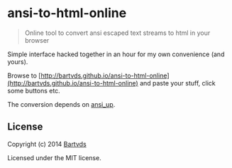 # ansi-to-html-online

> Online tool to convert ansi escaped text streams to html in your browser

Simple interface hacked together in an hour for my own convenience (and yours).

Browse to [http://bartvds.github.io/ansi-to-html-online](http://bartvds.github.io/ansi-to-html-online) and paste your stuff, click some buttons etc.

The conversion depends on [ansi_up](https://github.com/drudru/ansi_up).

## License

Copyright (c) 2014 [Bartvds](https://github.com/Bartvds)

Licensed under the MIT license.
